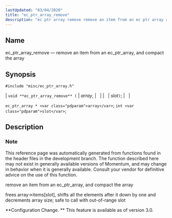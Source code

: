 ```yaml
---
lastUpdated: "03/04/2020"
title: "ec_ptr_array_remove"
description: "ec ptr array remove remove an item from an ec ptr array and compact the array void ec ptr array remove array slot ec ptr array array int slot This reference page was automatically generated from functions found in the header files in the development branch The function described here..."
---
```


<a name="apis.ec_ptr_array_remove"></a> 
## Name

ec_ptr_array_remove — remove an item from an ec_ptr_array, and compact the array

## Synopsis

`#include "misc/ec_ptr_array.h"`

| `void **ec_ptr_array_remove** (` | <var class="pdparam">array</var>, |   |
|   | <var class="pdparam">slot</var>`)`; |   |

`ec_ptr_array * <var class="pdparam">array</var>`;
`int <var class="pdparam">slot</var>`;<a name="idp58287376"></a> 
## Description

### Note

This reference page was automatically generated from functions found in the header files in the development branch. The function described here may not exist in generally available versions of Momentum, and may change in behavior when it is generally available. Consult your vendor for definitive advice on the use of this function.

remove an item from an ec_ptr_array, and compact the array

frees array->items[slot], shifts all the elements after it down by one and decrements array size; safe to call with out-of-range slot

**Configuration Change. ** This feature is available as of version 3.0.